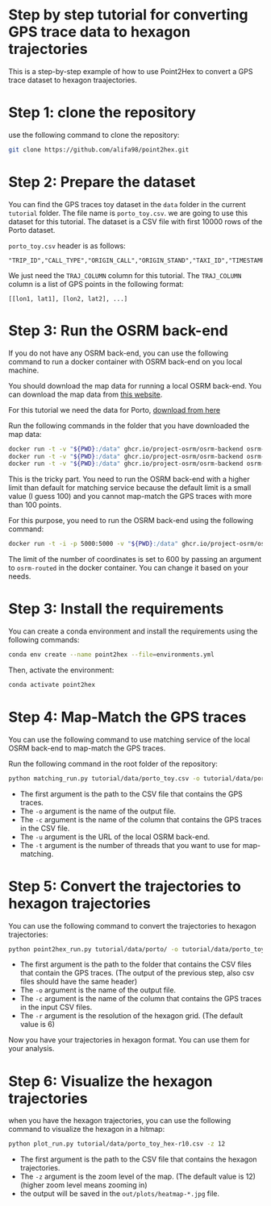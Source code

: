 

# Step by step tutorial for converting GPS trace data to hexagon trajectories

This is a step-by-step example of how to use Point2Hex to convert a GPS trace dataset to hexagon traajectories.


# Step 1: clone the repository
use the following command to clone the repository:
```bash
git clone https://github.com/alifa98/point2hex.git
```

# Step 2: Prepare the dataset
You can find the GPS traces toy dataset in the `data` folder in the current `tutorial` folder. The file name is `porto_toy.csv`. we are going to use this dataset for this tutorial. The dataset is a CSV file with first 10000 rows of the Porto dataset.

`porto_toy.csv`  header is as follows:

```
"TRIP_ID","CALL_TYPE","ORIGIN_CALL","ORIGIN_STAND","TAXI_ID","TIMESTAMP","DAY_TYPE","MISSING_DATA","TRAJ_COLUMN"
```

We just need the `TRAJ_COLUMN` column for this tutorial. The `TRAJ_COLUMN` column is a list of GPS points in the following format:

```
[[lon1, lat1], [lon2, lat2], ...]
```


# Step 3: Run the OSRM back-end

If you do not have any OSRM back-end, you can use the following command to run a docker container with OSRM back-end on you local machine.

You should download the map data for running a local OSRM back-end.
You can download the map data from [this website](https://download.geofabrik.de/).

For this tutorial we need the data for Porto, [download from here](https://download.geofabrik.de/europe/portugal-latest.osm.pbf)


Run the following commands in the folder that you have downloaded the map data:

```bash
docker run -t -v "${PWD}:/data" ghcr.io/project-osrm/osrm-backend osrm-extract -p /opt/car.lua /data/portugal-latest.osm.pbf || "osrm-extract failed"
docker run -t -v "${PWD}:/data" ghcr.io/project-osrm/osrm-backend osrm-partition /data/portugal-latest.osrm || "osrm-partition failed"
docker run -t -v "${PWD}:/data" ghcr.io/project-osrm/osrm-backend osrm-customize /data/portugal-latest.osrm || "osrm-customize failed"
```

This is the tricky part.
You need to run the OSRM back-end with a higher limit than default for matching service because the default limit is a small value (I guess 100) and you cannot map-match the GPS traces with more than 100 points.

For this purpose, you need to run the OSRM back-end using the following command:

```bash
docker run -t -i -p 5000:5000 -v "${PWD}:/data" ghcr.io/project-osrm/osrm-backend osrm-routed --max-matching-size 600 --algorithm mld /data/portugal-latest.osrm
```

The limit of the number of coordinates is set to 600 by passing an argument to `osrm-routed` in the docker container.
You can change it based on your needs.


# Step 3: Install the requirements
You can create a conda environment and install the requirements using the following commands:

```bash
conda env create --name point2hex --file=environments.yml
```

Then, activate the environment:

```bash
conda activate point2hex
```

# Step 4: Map-Match the GPS traces
You can use the following command to use matching service of the local OSRM back-end to map-match the GPS traces.

Run the following command in the root folder of the repository:

```bash
python matching_run.py tutorial/data/porto_toy.csv -o tutorial/data/porto_toy_map-matched.csv -c "TRAJ_COLUMN" -u "http://127.0.0.1:5000" -t 50
```

- The first argument is the path to the CSV file that contains the GPS traces.
- The `-o` argument is the name of the output file.
- The `-c` argument is the name of the column that contains the GPS traces in the CSV file.
- The `-u` argument is the URL of the local OSRM back-end.
- The `-t` argument is the number of threads that you want to use for map-matching.


# Step 5: Convert the trajectories to hexagon trajectories
You can use the following command to convert the trajectories to hexagon trajectories:

```bash
python point2hex_run.py tutorial/data/porto/ -o tutorial/data/porto_toy_hex-r10.csv -c "TRAJ_COLUMN" -r 10
```

- The first argument is the path to the folder that contains the CSV files that contain the GPS traces. (The output of the previous step, also csv files should have the same header)
- The `-o` argument is the name of the output file.
- The `-c` argument is the name of the column that contains the GPS traces in the input CSV files.
- The `-r` argument is the resolution of the hexagon grid. (The default value is 6)

Now you have your trajectories in hexagon format.
You can use them for your analysis.

# Step 6: Visualize the hexagon trajectories
when you have the hexagon trajectories, you can use the following command to visualize the hexagon in a hitmap:

```bash
python plot_run.py tutorial/data/porto_toy_hex-r10.csv -z 12 
```

- The first argument is the path to the CSV file that contains the hexagon trajectories.
- The `-z` argument is the zoom level of the map. (The default value is 12) (higher zoom level means zooming in)
- the output will be saved in the `out/plots/heatmap-*.jpg` file.





